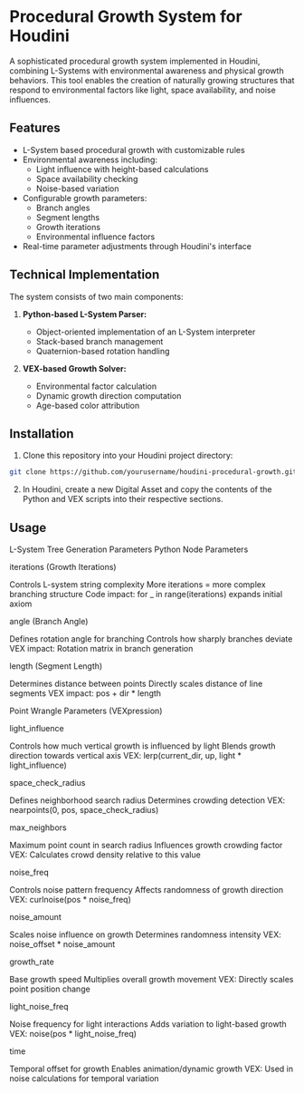 # Procedural Growth System for Houdini

A sophisticated procedural growth system implemented in Houdini, combining L-Systems with environmental awareness and physical growth behaviors. This tool enables the creation of naturally growing structures that respond to environmental factors like light, space availability, and noise influences.

## Features

- L-System based procedural growth with customizable rules
- Environmental awareness including:
  - Light influence with height-based calculations
  - Space availability checking
  - Noise-based variation
- Configurable growth parameters:
  - Branch angles
  - Segment lengths
  - Growth iterations
  - Environmental influence factors
- Real-time parameter adjustments through Houdini's interface

## Technical Implementation

The system consists of two main components:

1. **Python-based L-System Parser:**
   - Object-oriented implementation of an L-System interpreter
   - Stack-based branch management
   - Quaternion-based rotation handling

2. **VEX-based Growth Solver:**
   - Environmental factor calculation
   - Dynamic growth direction computation
   - Age-based color attribution

## Installation

1. Clone this repository into your Houdini project directory:
```bash
git clone https://github.com/yourusername/houdini-procedural-growth.git
```

2. In Houdini, create a new Digital Asset and copy the contents of the Python and VEX scripts into their respective sections.

## Usage

L-System Tree Generation Parameters
Python Node Parameters

iterations (Growth Iterations)

Controls L-system string complexity
More iterations = more complex branching structure
Code impact: for _ in range(iterations) expands initial axiom


angle (Branch Angle)

Defines rotation angle for branching
Controls how sharply branches deviate
VEX impact: Rotation matrix in branch generation


length (Segment Length)

Determines distance between points
Directly scales distance of line segments
VEX impact: pos + dir * length



Point Wrangle Parameters (VEXpression)

light_influence

Controls how much vertical growth is influenced by light
Blends growth direction towards vertical axis
VEX: lerp(current_dir, up, light * light_influence)


space_check_radius

Defines neighborhood search radius
Determines crowding detection
VEX: nearpoints(0, pos, space_check_radius)


max_neighbors

Maximum point count in search radius
Influences growth crowding factor
VEX: Calculates crowd density relative to this value


noise_freq

Controls noise pattern frequency
Affects randomness of growth direction
VEX: curlnoise(pos * noise_freq)


noise_amount

Scales noise influence on growth
Determines randomness intensity
VEX: noise_offset * noise_amount


growth_rate

Base growth speed
Multiplies overall growth movement
VEX: Directly scales point position change


light_noise_freq

Noise frequency for light interactions
Adds variation to light-based growth
VEX: noise(pos * light_noise_freq)


time

Temporal offset for growth
Enables animation/dynamic growth
VEX: Used in noise calculations for temporal variation
